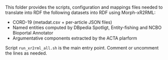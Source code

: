 This folder provides the scripts, configuration and mappings files needed to translate into RDF the following datasets into RDF using Morph-xR2RML:
- CORD-19 (metadat.csv + per-article JSON files)
- Named entities computed by DBpedia Spotligt, Entity-fishing and NCBO Bioportal Annotator
- Argumentative components extracted by the ACTA plarform

Script `run_xr2rml_all.sh` is the main entry point.
Comment or uncomment the lines as needed.
